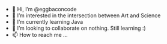 - 👋 Hi, I’m @eggbaconcode
- 👀 I’m interested in the intersection between Art and Science
- 🌱 I’m currently learning Java
- 💞️ I’m looking to collaborate on nothing. Still learning :)
- 📫 How to reach me ...

<!---
eggbaconcode/eggbaconcode is a ✨ special ✨ repository because its `README.md` (this file) appears on your GitHub profile.
You can click the Preview link to take a look at your changes.
--->
